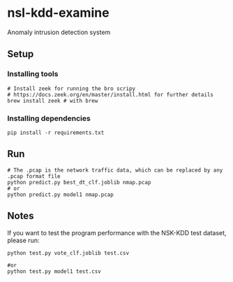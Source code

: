 # nsl-kdd-examine
Anomaly intrusion detection system

## Setup
### Installing tools
```shell
# Install zeek for running the bro scripy
# https://docs.zeek.org/en/master/install.html for further details
brew install zeek # with brew
```
### Installing dependencies
```shell
pip install -r requirements.txt
```

## Run
```shell
# The .pcap is the network traffic data, which can be replaced by any .pcap format file
python predict.py best_dt_clf.joblib nmap.pcap
# or
python predict.py model1 nmap.pcap
```

## Notes
If you want to test the program performance with the NSK-KDD test dataset, please run: 
```shell
python test.py vote_clf.joblib test.csv

#or
python test.py model1 test.csv
```
  

  
   
